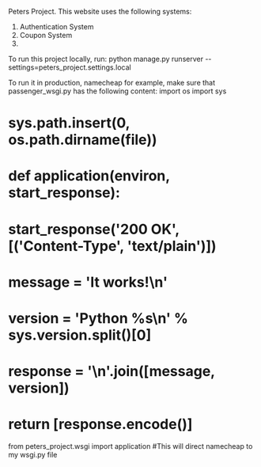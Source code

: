Peters Project. 
This website uses the following systems:
1. Authentication System
2. Coupon System
3. 

To run this project locally, run:
python manage.py runserver --settings=peters_project.settings.local

To run it in production, namecheap for example, make sure that passenger_wsgi.py has the following content:
import os
import sys
# sys.path.insert(0, os.path.dirname(__file__))


# def application(environ, start_response):
#     start_response('200 OK', [('Content-Type', 'text/plain')])
#     message = 'It works!\n'
#     version = 'Python %s\n' % sys.version.split()[0]
#     response = '\n'.join([message, version])
#     return [response.encode()]

from peters_project.wsgi import application #This will direct namecheap to my wsgi.py file


